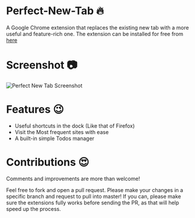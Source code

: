 # Perfect-New-Tab :fire:
A Google Chrome extension that replaces the existing new tab with a more useful and feature-rich one. The extension can be installed for free from [here](https://goo.gl/HhJTdk)

# Screenshot :camera:
![Perfect New Tab Screenshot](https://lh3.googleusercontent.com/3geJd4fakGaK0hSNsDGMlWvCdrPkNlv5vGJCBSWBGbQYE23EFV6N6tDbmuZejhX0xrZrbP97Nw=s640-h400-e365-rw)

# Features :wink:
+ Useful shortcuts in the dock (Like that of Firefox)
+ Visit the Most frequent sites with ease
+ A built-in simple Todos manager 

# Contributions :heart_eyes:
Comments and improvements are more than welcome!

Feel free to fork and open a pull request. Please make your changes in a specific branch and request to pull into master! If you can, please make sure the extensions fully works before sending the PR, as that will help speed up the process.
